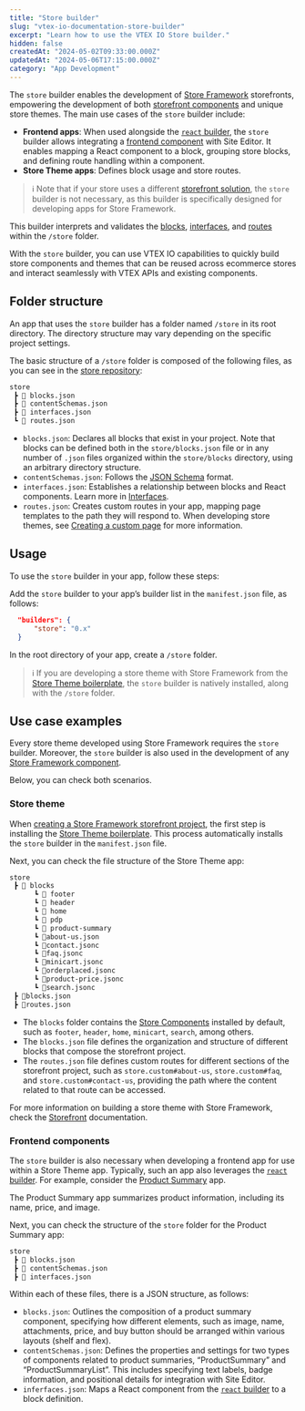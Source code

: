 ```yaml
---
title: "Store builder"
slug: "vtex-io-documentation-store-builder"
excerpt: "Learn how to use the VTEX IO Store builder."
hidden: false
createdAt: "2024-05-02T09:33:00.000Z"
updatedAt: "2024-05-06T17:15:00.000Z"
category: "App Development"
---
```


The `store` builder enables the development of [Store Framework](https://developers.vtex.com/docs/guides/vtex-io-documentation-1-developing-storefront-apps-using-react-and-vtex-io) storefronts, empowering the development of both [storefront components](https://developers.vtex.com/docs/guides/getting-started-3) and unique store themes. The main use cases of the `store` builder include:

- **Frontend apps**: When used alongside the [`react` builder](https://developers.vtex.com/docs/guides/vtex-io-documentation-react-builder), the `store` builder allows integrating a [frontend component](https://developers.vtex.com/docs/guides/vtex-io-documentation-1-developing-storefront-apps-using-react-and-vtex-io) with Site Editor. It enables mapping a React component to a block, grouping store blocks, and defining route handling within a component.
- **Store Theme apps**: Defines block usage and store routes.

>ℹ️ Note that if your store uses a different [storefront solution](https://developers.vtex.com/docs/storefront-development), the `store` builder is not necessary, as this builder is specifically designed for developing apps for Store Framework.

This builder interprets and validates the [blocks](https://developers.vtex.com/docs/guides/vtex-io-documentation-composition#blocks), [interfaces](https://developers.vtex.com/docs/guides/vtex-io-documentation-interface), and [routes](https://developers.vtex.com/docs/guides/vtex-io-documentation-routes) within the `/store` folder.

With the `store` builder, you can use VTEX IO capabilities to quickly build store components and themes that can be reused across ecommerce stores and interact seamlessly with VTEX APIs and existing components.

## Folder structure

An app that uses the `store` builder has a folder named `/store` in its root directory. The directory structure may vary depending on the specific project settings.

The basic structure of a `/store` folder is composed of the following files, as you can see in the [store repository](https://github.com/vtex-apps/store/tree/master/store):

```txt
store
 ┣ 📄 blocks.json
 ┣ 📄 contentSchemas.json
 ┣ 📄 interfaces.json
 ┗ 📄 routes.json
```

- `blocks.json`: Declares all blocks that exist in your project. Note that blocks can be defined both in the `store/blocks.json` file or in any number of `.json` files organized within the `store/blocks` directory, using an arbitrary directory structure.
- `contentSchemas.json`: Follows the [JSON Schema](https://json-schema.org/) format.
- `interfaces.json`: Establishes a relationship between blocks and React components. Learn more in [Interfaces](https://developers.vtex.com/docs/guides/vtex-io-documentation-interface).
- `routes.json`: Creates custom routes in your app, mapping page templates to the path they will respond to. When developing store themes, see [Creating a custom page](https://developers.vtex.com/docs/guides/vtex-io-documentation-creating-a-new-custom-page) for more information.

## Usage

To use the `store` builder in your app, follow these steps:

Add the `store` builder to your app’s builder list in the `manifest.json` file, as follows:

```json
  "builders": {
      "store": "0.x"
  }
```

In the root directory of your app, create a `/store` folder.

>ℹ️ If you are developing a store theme with Store Framework from the [Store Theme boilerplate](https://github.com/vtex-apps/store-theme), the `store` builder is natively installed, along with the `/store` folder.

## Use case examples

Every store theme developed using Store Framework requires the `store` builder. Moreover, the `store` builder is also used in the development of any [Store Framework component](https://developers.vtex.com/docs/vtex-io-apps).

Below, you can check both scenarios.

### Store theme

When [creating a Store Framework storefront project](https://developers.vtex.com/docs/guides/vtex-io-documentation-3-settingyourstoretheme), the first step is installing the [Store Theme boilerplate](https://github.com/vtex-apps/store-theme). This process automatically installs the `store` builder in the `manifest.json` file.

Next, you can check the file structure of the Store Theme app:

```txt
store
 ┣ 📂 blocks
      ┗ 📂 footer
      ┗ 📂 header
      ┗ 📂 home
      ┗ 📂 pdp
      ┗ 📂 product-summary
      ┗ 📄about-us.json
      ┗ 📄contact.jsonc
      ┗ 📄faq.jsonc
      ┗ 📄minicart.jsonc
      ┗ 📄orderplaced.jsonc
      ┗ 📄product-price.jsonc
      ┗ 📄search.jsonc
 ┣ 📄blocks.json
 ┣ 📄routes.json
```

- The `blocks` folder contains the [Store Components](https://developers.vtex.com/docs/guides/store-components) installed by default, such as `footer`, `header`, `home`, `minicart`, `search`, among others.
- The `blocks.json` file defines the organization and structure of different blocks that compose the storefront project.
- The `routes.json` file defines custom routes for different sections of the storefront project, such as `store.custom#about-us`, `store.custom#faq`, and `store.custom#contact-us`, providing the path where the content related to that route can be accessed.

For more information on building a store theme with Store Framework, check the [Storefront](https://developers.vtex.com/docs/guides/getting-started-3) documentation.

### Frontend components

The `store` builder is also necessary when developing a frontend app for use within a Store Theme app. Typically, such an app also leverages the [`react` builder](https://developers.vtex.com/docs/guides/vtex-io-documentation-react-builder). For example, consider the [Product Summary](https://developers.vtex.com/docs/apps/vtex.product-summary) app.

The Product Summary app summarizes product information, including its name, price, and image.

Next, you can check the structure of the `store` folder for the Product Summary app:

```txt
store
 ┣ 📄 blocks.json
 ┣ 📄 contentSchemas.json
 ┣ 📄 interfaces.json
```

Within each of these files, there is a JSON structure, as follows:

- `blocks.json`: Outlines the composition of a product summary component, specifying how different elements, such as image, name, attachments, price, and buy button should be arranged within various layouts (shelf and flex).
- `contentSchemas.json`: Defines the properties and settings for two types of components related to product summaries, “ProductSummary” and “ProductSummaryList”. This includes specifying text labels, badge information, and positional details for integration with Site Editor.
- `inferfaces.json`: Maps a React component from the [`react` builder](https://developers.vtex.com/docs/guides/vtex-io-documentation-react-builder) to a block definition.
